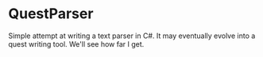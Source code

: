# QuestParser
Simple attempt at writing a text parser in C#. It may eventually evolve into a quest writing tool. We'll see how far I get.
